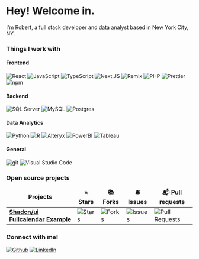 <h1>Hey! Welcome in.</h1>


<p>I'm Robert, a full stack developer and data analyst based in New York City, NY.</p>
<h3>Things I work with</h3>

<h4>Frontend</h4>
<p>
  <img alt="React" src="https://img.shields.io/badge/-React-45b8d8?style=flat-square&logo=react&logoColor=white" />
  <img alt="JavaScript" src="https://img.shields.io/badge/-JavaScript-F0DB4F?style=flat-square&logo=javascript&logoColor=black" />
  <img alt="TypeScript" src="https://img.shields.io/badge/-TypeScript-007ACC?style=flat-square&logo=typescript&logoColor=white" />
  <img alt="Next.JS" src="https://img.shields.io/badge/-Next.js-000000?style=flat-square&logo=nextdotjs&logoColor=white" />
  <img alt="Remix" src="https://img.shields.io/badge/-Remix-ea2845?style=flat-square&logo=remix&logoColor=white" />
  <img alt="PHP" src="https://img.shields.io/badge/-PHP-8993be?style=flat-square&logo=php&logoColor=white" />
  <img alt="Prettier" src="https://img.shields.io/badge/-Prettier-F7B93E?style=flat-square&logo=prettier&logoColor=black" />
  <img alt="npm" src="https://img.shields.io/badge/-NPM-CB3837?style=flat-square&logo=npm&logoColor=white" />
</p>

<h4>Backend</h4>
<p>
  <img alt="SQL Server" src="https://img.shields.io/badge/-SQL Server-CB3837?style=flat-square&logo=amazondocumentdb&logoColor=white" />
  <img alt="MySQL" src="https://img.shields.io/badge/-MySQL-F29111?style=flat-square&logo=mysql&logoColor=black" />
  <img alt="Postgres" src="https://img.shields.io/badge/-Postgres-0064a5?style=flat-square&logo=postgresql&logoColor=white" />
</p>

<h4>Data Analytics</h4>
<p>
  <img alt="Python" src="https://img.shields.io/badge/-Python-4584b6?style=flat-square&logo=python&logoColor=white" />
  <img alt="R" src="https://img.shields.io/badge/-R-165CAA?style=flat-square&logo=r&logoColor=white" />
  <img alt="Alteryx" src="https://img.shields.io/badge/-Alteryx-007ACC?style=flat-square&logo=alteryx&logoColor=white" />
  <img alt="PowerBI" src="https://img.shields.io/badge/-PowerBI-f6d958?style=flat-square&logo=simpleanalytics&logoColor=black" />
  <img alt="Tableau" src="https://img.shields.io/badge/-Tableau-63a6b9?style=flat-square&logo=simpleanalytics&logoColor=white" />
</p>

<h4>General</h4>
<p>
  <img alt="git" src="https://img.shields.io/badge/-Git-F05032?style=flat-square&logo=git&logoColor=white" />
  <img alt="Visual Studio Code" src="https://img.shields.io/badge/-Visual Studio Code-25aef3?style=flat-square&logo=codeium&logoColor=white" />
</p>

<h3>Open source projects</h3>
<table>
  <thead align="center">
    <tr border: none;>
      <td><b>Projects</b></td>
      <td><b>⭐ Stars</b></td>
      <td><b>📚 Forks</b></td>
      <td><b>🛎 Issues</b></td>
      <td><b>📬 Pull requests</b></td>
    </tr>
  </thead>
  <tbody>
    <tr>
      <td><a href="https://github.com/robskinney/fullcalendar-shadcn-example"><b>Shadcn/ui Fullcalendar Example</b></a></td>
      <td><img alt="Stars" src="https://img.shields.io/github/stars/robskinney/fullcalendar-shadcn-example?style=flat-square&labelColor=343b41"/></td>
      <td><img alt="Forks" src="https://img.shields.io/github/forks/robskinney/fullcalendar-shadcn-example?style=flat-square&labelColor=343b41"/></td>
      <td><img alt="Issues" src="https://img.shields.io/github/issues/robskinney/fullcalendar-shadcn-example?style=flat-square&labelColor=343b41"/></td>
      <td><img alt="Pull Requests" src="https://img.shields.io/github/issues-pr/robskinney/fullcalendar-shadcn-example?style=flat-square&labelColor=343b41"/></td>
    </tr>
  </tbody>
</table>

<h3>Connect with me!</h3>
<p><a href="https://github.com/robskinney" target="_blank"><img alt="Github" src="https://img.shields.io/badge/GitHub-%2312100E.svg?&style=for-the-badge&logo=Github&logoColor=white" /></a> <a href="https://www.linkedin.com/in/robertskinney" target="_blank"><img alt="LinkedIn" src="https://img.shields.io/badge/linkedin-%230077B5.svg?&style=for-the-badge&logo=linkedin&logoColor=white" /></a> 
</p>
